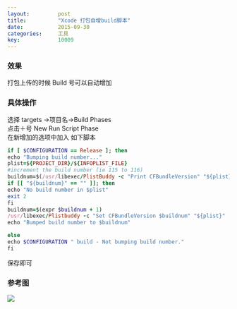 ```yaml
---
layout: 		post
title:			"Xcode 打包自增build脚本"
date:			2015-09-30
categories:		工具
key: 			10009
---
```

### 效果 
打包上传的时候 Build 号可以自动增加  

### 具体操作
选择 targets ->项目名->Build Phases    
点击＋号 New Run Script Phase   
在新增加的选项中加入 如下脚本  

``` ruby
if [ $CONFIGURATION == Release ]; then
echo "Bumping build number..."
plist=${PROJECT_DIR}/${INFOPLIST_FILE}
#increment the build number (ie 115 to 116)
buildnum=$(/usr/libexec/PlistBuddy -c "Print CFBundleVersion" "${plist}")
if [[ "${buildnum}" == "" ]]; then
echo "No build number in $plist"
exit 2
fi
buildnum=$(expr $buildnum + 1)
/usr/libexec/Plistbuddy -c "Set CFBundleVersion $buildnum" "${plist}"
echo "Bumped build number to $buildnum"

else
echo $CONFIGURATION " build - Not bumping build number."
fi
```

保存即可  

### 参考图
![](http://7xn5wd.com1.z0.glb.clouddn.com/屏幕快照%202015-09-30%20下午5.36.49.png)